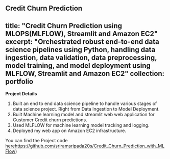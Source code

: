 Credit Churn Prediction
---
title: "Credit Churn Prediction using MLOPS(MLFLOW), Streamlit and Amazon EC2"
excerpt: "Orchestrated robust end-to-end data science pipelines using Python, handling data ingestion, data validation, data preprocessing, model training, and model deployment using MLFLOW, Streamlit and Amazon EC2"
collection: portfolio
---

**Project Details**
1. Built an end to end data science pipeline to handle various stages of data science project. Right from Data Ingestion to Model Deployment.
2. Built Machine learning model and streamlit web web application for Customer Credit churn predictions.
3. Used MLFLOW for machine learning model tracking and logging.
4. Deployed my web app on Amazon EC2 infrastructure.

You can find the Project code [here](https://github.com/sriramsripada20s/Credit_Churn_Prediction_with_MLFlow)https://github.com/sriramsripada20s/Credit_Churn_Prediction_with_MLFlow) 

